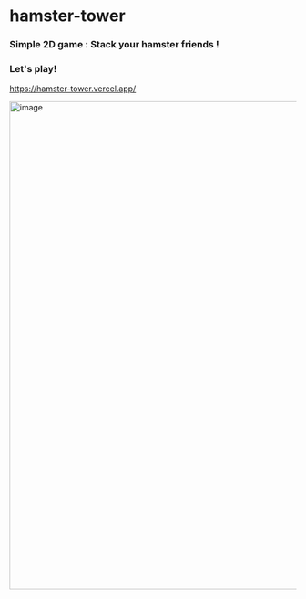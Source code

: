 # hamster-tower

### Simple 2D game : Stack your hamster friends ! 

### Let's play!
https://hamster-tower.vercel.app/


<img width="665" height="855" alt="image" src="https://github.com/user-attachments/assets/fa5ca657-5625-47ae-9d90-8c5af845dbd7" />
